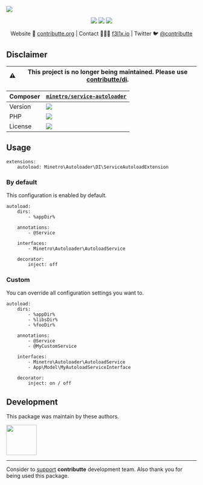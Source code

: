 ![](https://heatbadger.now.sh/github/readme/contributte/service-autoloader/?deprecated=1)

<p align=center>
    <a href="https://bit.ly/ctteg"><img src="https://badgen.net/badge/support/gitter/cyan"></a>
    <a href="https://bit.ly/cttfo"><img src="https://badgen.net/badge/support/forum/yellow"></a>
    <a href="https://contributte.org/partners.html"><img src="https://badgen.net/badge/sponsor/donations/F96854"></a>
</p>

<p align=center>
    Website 🚀 <a href="https://contributte.org">contributte.org</a> | Contact 👨🏻‍💻 <a href="https://f3l1x.io">f3l1x.io</a> | Twitter 🐦 <a href="https://twitter.com/contributte">@contributte</a>
</p>

## Disclaimer

| :warning: | This project is no longer being maintained. Please use [contributte/di](https://github.com/contributte/di).
|---|---|

| Composer | [`minetro/service-autoloader`](https://packagist.org/minetro/service-autoloader) |
|---| --- |
| Version | ![](https://badgen.net/packagist/v/minetro/service-autoloader) |
| PHP | ![](https://badgen.net/packagist/php/minetro/service-autoloader) |
| License | ![](https://badgen.net/github/license/contributte/service-autoloader) |

## Usage

```neon
extensions:
	autoload: Minetro\Autoloader\DI\ServiceAutoloadExtension
```

### By default

This configuration is enabled by default.

```neon
autoload:
	dirs:
		- %appDir%

	annotations:
		- @Service

	interfaces:
		- Minetro\Autoloader\AutoloadService

	decorator:
		inject: off
```

### Custom

You can override all configuration settings you want to.

```neon
autoload:
	dirs:
		- %appDir%
		- %libsDir%
		- %fooDir%

	annotations:
		- @Service
		- @MyCustomService

	interfaces:
		- Minetro\Autoloader\AutoloadService
		- App\Model\MyAutoloadServiceInterface

	decorator:
		inject: on / off
```

## Development

This package was maintain by these authors.

<a href="https://github.com/f3l1x">
  <img width="80" height="80" src="https://avatars2.githubusercontent.com/u/538058?v=3&s=80">
</a>

-----

Consider to [support](https://contributte.org/partners.html) **contributte** development team.
Also thank you for being used this package.

